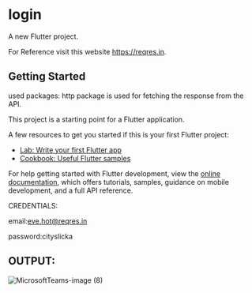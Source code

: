 # login
A new Flutter project.

For Reference visit this website https://reqres.in.

## Getting Started

used packages:
http package is used for fetching the response from the API.


This project is a starting point for a Flutter application.

A few resources to get you started if this is your first Flutter project:

- [Lab: Write your first Flutter app](https://docs.flutter.dev/get-started/codelab)
- [Cookbook: Useful Flutter samples](https://docs.flutter.dev/cookbook)

For help getting started with Flutter development, view the
[online documentation](https://docs.flutter.dev/), which offers tutorials,
samples, guidance on mobile development, and a full API reference.

CREDENTIALS:

email:eve.hot@reqres.in

password:cityslicka

## OUTPUT:
![MicrosoftTeams-image (8)](https://user-images.githubusercontent.com/113181008/194276034-74d8b05e-f67b-4ef0-a0d8-81c59ad0afd5.png)
